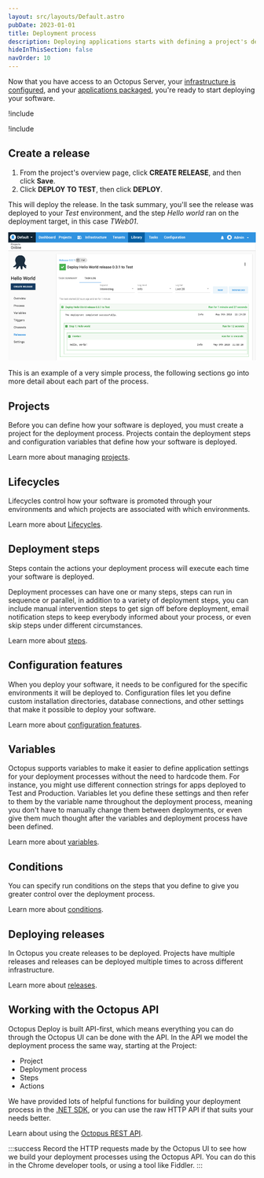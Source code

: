 ```yaml
---
layout: src/layouts/Default.astro
pubDate: 2023-01-01
title: Deployment process
description: Deploying applications starts with defining a project's deployment process.
hideInThisSection: false
navOrder: 10
---
```


Now that you have access to an Octopus Server, your [infrastructure is configured](docs/infrastructure/index/), and your [applications packaged](docs/packaging-applications/), you're ready to start deploying your software.

!include <deployment-process>

!include <hello-world-deployment-process>

## Create a release

1. From the project's overview page, click **CREATE RELEASE**, and then click **Save**.
1. Click **DEPLOY TO TEST**, then click **DEPLOY**.

This will deploy the release. In the task summary, you'll see the release was deployed to your *Test* environment, and the step *Hello world* ran on the deployment target, in this case *TWeb01*.

![Hello world task summary](images/hello-world.png "width=500")

This is an example of a very simple process, the following sections go into more detail about each part of the process.

## Projects

Before you can define how your software is deployed, you must create a project for the deployment process. Projects contain the deployment steps and configuration variables that define how your software is deployed.

Learn more about managing [projects](/docs/projects/).

## Lifecycles

Lifecycles control how your software is promoted through your environments and which projects are associated with which environments.

Learn more about [Lifecycles](/docs/releases/lifecycles/).

## Deployment steps

Steps contain the actions your deployment process will execute each time your software is deployed.

Deployment processes can have one or many steps, steps can run in sequence or parallel, in addition to a variety of deployment steps, you can include manual intervention steps to get sign off before deployment, email notification steps to keep everybody informed about your process, or even skip steps under different circumstances.

Learn more about [steps](/docs/projects/steps/).

## Configuration features

When you deploy your software, it needs to be configured for the specific environments it will be deployed to. Configuration files let you define custom installation directories, database connections, and other settings that make it possible to deploy your software.

Learn more about [configuration features](/docs/projects/steps/configuration-features/).

## Variables

Octopus supports variables to make it easier to define application settings for your deployment processes without the need to hardcode them. For instance, you might use different connection strings for apps deployed to Test and Production. Variables let you define these settings and then refer to them by the variable name throughout the deployment process, meaning you don't have to manually change them between deployments, or even give them much thought after the variables and deployment process have been defined.

Learn more about [variables](/docs/projects/variables/).

## Conditions

You can specify run conditions on the steps that you define to give you greater control over the deployment process.

Learn more about [conditions](/docs/projects/steps/conditions/).

## Deploying releases

In Octopus you create releases to be deployed. Projects have multiple releases and releases can be deployed multiple times to across different infrastructure.

Learn more about [releases](/docs/releases/).

## Working with the Octopus API

Octopus Deploy is built API-first, which means everything you can do through the Octopus UI can be done with the API. In the API we model the deployment process the same way, starting at the Project:

- Project
- Deployment process
- Steps
- Actions

We have provided lots of helpful functions for building your deployment process in the [.NET SDK](/docs/octopus-rest-api/octopus.client/), or you can use the raw HTTP API if that suits your needs better.

Learn about using the [Octopus REST API](/docs/octopus-rest-api/).

:::success
Record the HTTP requests made by the Octopus UI to see how we build your deployment processes using the Octopus API. You can do this in the Chrome developer tools, or using a tool like Fiddler.
:::
